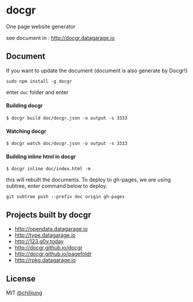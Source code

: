 # docgr

One page website generator

see document in : http://docgr.datagarage.io

## Document

If you want to update the document (document is also generate by Docgr!)

```
sudo npm install -g docgr
```

enter `doc` folder and enter

#### Building docgr

```
$ docgr build doc/docgr.json -o output -s 3333
```


#### Watching docgr

```
$ docgr watch doc/docgr.json -o output -s 3333
```


#### Building inline html in docgr

```
$ docgr inline doc/index.html -m
```

this will rebuilt the documents. To deploy to gh-pages, we are using subtree, enter command below to deploy.

```
git subtree push --prefix doc origin gh-pages
```

## Projects built by docgr

- http://opendata.datagarage.io
- http://type.datagarage.io
- http://123.g0v.today
- http://docgr.github.io/docgr
- http://docgr.github.io/pagefoldr
- http://rpkg.datagarage.io



## License

MIT [@chilijung](http://github.com/chilijung)
